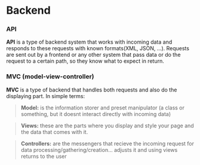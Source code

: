 # Backend

### API
**API** is a type of backend system that works with incoming data and responds to these requests with known formats(XML, JSON, ...).
Requests are sent out by a frontend or any other system that pass data or do the request to a certain path, so they know what to expect in return.

### MVC (model-view-controller)
**MVC** is a type of backend that handles both requests and also do the displaying part. In simple terms:

> **Model:** is the information storer and preset manipulator (a class or something, but it doesnt interact directly with incoming data)   

> **Views:** these are the parts where you display and style your page and the data that comes with it.

> **Controllers:** are the messengers that recieve the incoming request for data processing/gathering/creation... adjusts it and using views returns to the user
